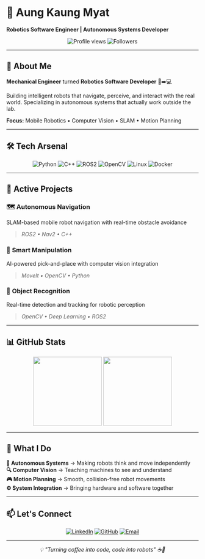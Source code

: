 # 🤖 Aung Kaung Myat

**Robotics Software Engineer | Autonomous Systems Developer**

<div align="center">
  <img src="https://komarev.com/ghpvc/?username=AungKaung1928&color=58a6ff&style=flat-square" alt="Profile views" />
  <img src="https://img.shields.io/github/followers/AungKaung1928?style=flat-square&color=58a6ff" alt="Followers" />
</div>

---

## 🚀 About Me

**Mechanical Engineer** turned **Robotics Software Developer** 🔧➡️💻

Building intelligent robots that navigate, perceive, and interact with the real world. Specializing in autonomous systems that actually work outside the lab.

**Focus:** Mobile Robotics • Computer Vision • SLAM • Motion Planning

---

## 🛠️ Tech Arsenal

<div align="center">

![Python](https://img.shields.io/badge/Python-3776AB?style=for-the-badge&logo=python&logoColor=white)
![C++](https://img.shields.io/badge/C++-00599C?style=for-the-badge&logo=c%2B%2B&logoColor=white)
![ROS2](https://img.shields.io/badge/ROS2-22314E?style=for-the-badge&logo=ros&logoColor=white)
![OpenCV](https://img.shields.io/badge/OpenCV-5C3EE8?style=for-the-badge&logo=opencv&logoColor=white)
![Linux](https://img.shields.io/badge/Linux-FCC624?style=for-the-badge&logo=linux&logoColor=black)
![Docker](https://img.shields.io/badge/Docker-2496ED?style=for-the-badge&logo=docker&logoColor=white)

</div>

---

## 🎯 Active Projects

### 🗺️ **Autonomous Navigation** 
SLAM-based mobile robot navigation with real-time obstacle avoidance
> *ROS2 • Nav2 • C++*

### 🦾 **Smart Manipulation**
AI-powered pick-and-place with computer vision integration  
> *MoveIt • OpenCV • Python*

### 👀 **Object Recognition**
Real-time detection and tracking for robotic perception
> *OpenCV • Deep Learning • ROS2*

---

## 📊 GitHub Stats

<div align="center">
<img height="180em" src="https://github-readme-stats.vercel.app/api?username=AungKaung1928&show_icons=true&theme=github_dark&hide_border=true&title_color=58a6ff&icon_color=58a6ff" />
<img height="180em" src="https://github-readme-stats.vercel.app/api/top-langs/?username=AungKaung1928&layout=compact&theme=github_dark&hide_border=true&title_color=58a6ff" />
</div>

---

## 🎯 What I Do

**🤖 Autonomous Systems** → Making robots think and move independently  
**🔍 Computer Vision** → Teaching machines to see and understand  
**🎮 Motion Planning** → Smooth, collision-free robot movements  
**⚙️ System Integration** → Bringing hardware and software together  

---

## 📫 Let's Connect

<div align="center">

[![LinkedIn](https://img.shields.io/badge/LinkedIn-0A66C2?style=for-the-badge&logo=linkedin&logoColor=white)](https://www.linkedin.com/in/aung-kaung-myat-30943a215/)
[![GitHub](https://img.shields.io/badge/GitHub-181717?style=for-the-badge&logo=github&logoColor=white)](https://github.com/AungKaung1928)
[![Email](https://img.shields.io/badge/Email-EA4335?style=for-the-badge&logo=gmail&logoColor=white)](mailto:aungkaungmyattt1928@gmail.com)

</div>

---

<div align="center">
<i>💡 "Turning coffee into code, code into robots" ☕🤖</i>
</div>
